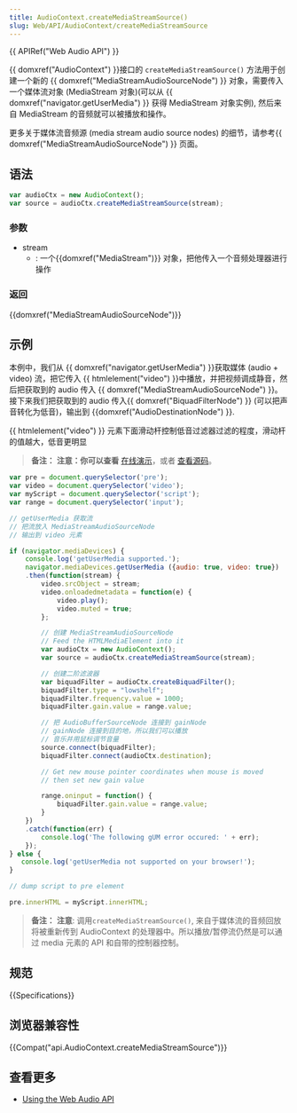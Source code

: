```yaml
---
title: AudioContext.createMediaStreamSource()
slug: Web/API/AudioContext/createMediaStreamSource
---
```

{{ APIRef("Web Audio API") }}

{{ domxref("AudioContext") }}接口的 `createMediaStreamSource()` 方法用于创建一个新的 {{ domxref("MediaStreamAudioSourceNode") }} 对象，需要传入一个媒体流对象 (MediaStream 对象)(可以从 {{ domxref("navigator.getUserMedia") }} 获得 MediaStream 对象实例), 然后来自 MediaStream 的音频就可以被播放和操作。

更多关于媒体流音频源 (media stream audio source nodes) 的细节，请参考{{ domxref("MediaStreamAudioSourceNode") }} 页面。

## 语法

```js
var audioCtx = new AudioContext();
var source = audioCtx.createMediaStreamSource(stream);
```

### 参数

- stream
  - : 一个{{domxref("MediaStream")}} 对象，把他传入一个音频处理器进行操作

### 返回

{{domxref("MediaStreamAudioSourceNode")}}

## 示例

本例中，我们从 {{ domxref("navigator.getUserMedia") }}获取媒体 (audio + video) 流，把它传入 {{ htmlelement("video") }}中播放，并把视频调成静音，然后把获取到的 audio 传入 {{ domxref("MediaStreamAudioSourceNode") }}。接下来我们把获取到的 audio 传入{{ domxref("BiquadFilterNode") }} (可以把声音转化为低音)，输出到 {{domxref("AudioDestinationNode") }}.

{{ htmlelement("video") }} 元素下面滑动杆控制低音过滤器过滤的程度，滑动杆的值越大，低音更明显

> **备注：** **注意：你可以查看** [在线演示](https://mdn.github.io/webaudio-examples/stream-source-buffer/)，或者 [查看源码](https://github.com/mdn/webaudio-examples/tree/master/stream-source-buffer)。

```js
var pre = document.querySelector('pre');
var video = document.querySelector('video');
var myScript = document.querySelector('script');
var range = document.querySelector('input');

// getUserMedia 获取流
// 把流放入 MediaStreamAudioSourceNode
// 输出到 video 元素

if (navigator.mediaDevices) {
    console.log('getUserMedia supported.');
    navigator.mediaDevices.getUserMedia ({audio: true, video: true})
    .then(function(stream) {
        video.srcObject = stream;
        video.onloadedmetadata = function(e) {
            video.play();
            video.muted = true;
        };

        // 创建 MediaStreamAudioSourceNode
        // Feed the HTMLMediaElement into it
        var audioCtx = new AudioContext();
        var source = audioCtx.createMediaStreamSource(stream);

        // 创建二阶滤波器
        var biquadFilter = audioCtx.createBiquadFilter();
        biquadFilter.type = "lowshelf";
        biquadFilter.frequency.value = 1000;
        biquadFilter.gain.value = range.value;

        // 把 AudioBufferSourceNode 连接到 gainNode
        // gainNode 连接到目的地，所以我们可以播放
        // 音乐并用鼠标调节音量
        source.connect(biquadFilter);
        biquadFilter.connect(audioCtx.destination);

        // Get new mouse pointer coordinates when mouse is moved
        // then set new gain value

        range.oninput = function() {
            biquadFilter.gain.value = range.value;
        }
    })
    .catch(function(err) {
        console.log('The following gUM error occured: ' + err);
    });
} else {
   console.log('getUserMedia not supported on your browser!');
}

// dump script to pre element

pre.innerHTML = myScript.innerHTML;
```

> **备注：** **注意**: 调用`createMediaStreamSource()`, 来自于媒体流的音频回放将被重新传到 AudioContext 的处理器中。所以播放/暂停流仍然是可以通过 media 元素的 API 和自带的控制器控制。

## 规范

{{Specifications}}

## 浏览器兼容性

{{Compat("api.AudioContext.createMediaStreamSource")}}

## 查看更多

- [Using the Web Audio API](/zh-CN/docs/Web_Audio_API/Using_Web_Audio_API)
